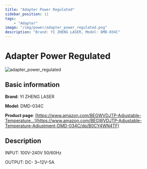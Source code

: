 ```yaml
---
title: "Adapter Power Regulated"
sidebar_position: 11
tags:
    - "Adapter"
image: "/img/power/adapter_power_regulated.png"
description: "Brand: YI ZHENG LASER, Model: DMD-034C"
---
```

# Adapter Power Regulated

![adapter_power_regulated](/img/power/adapter_power_regulated.png)

## Basic information

**Brand**: YI ZHENG LASER

**Model**: DMD-034C

**Product page**: [https://www.amazon.com/BEGWVDJTP-Adjustable-Temperature...](https://www.amazon.com/BEGWVDJTP-Adjustable-Temperature-Adjustment-DMD-034C/dp/B0CY4WN4TF)

## Description

INPUT: 100V\-240V 50/60Hz

 OUTPUT: DC\- 3~12V\-5A

